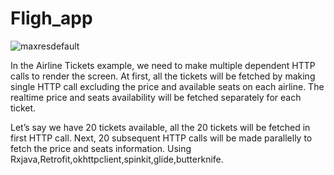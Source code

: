 # Fligh_app

![maxresdefault](https://user-images.githubusercontent.com/42437810/64408710-0a26b180-d0a5-11e9-81a8-daa49a4c64ee.jpg)

In the Airline Tickets example, we need to make multiple dependent HTTP calls to render the screen. At first, all the tickets will be fetched by making single HTTP call excluding the price and available seats on each airline. The realtime price and seats availability will be fetched separately for each ticket.

Let’s say we have 20 tickets available, all the 20 tickets will be fetched in first HTTP call. Next, 20 subsequent HTTP calls will be made parallelly to fetch the price and seats information.
Using Rxjava,Retrofit,okhttpclient,spinkit,glide,butterknife.
